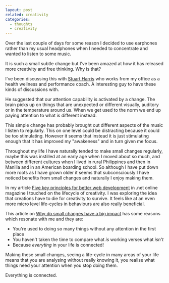 ```yaml
---
layout: post
related: creativity
categories:
  - thoughts
  - creativity
---
```


Over the last couple of days for some reason I decided to use earphones rather than
my usual headphones when I needed to concentrate and wanted to listen to some music.

It is such a small subtle change but I've been amazed at how it has released more
creativity and free thinking. Why is that?

I've been discussing this with [Stuart Harris](https://twitter.com/stuarte) who
works from my office as a health wellness and performance coach. A interesting guy
to have these kinds of discussions with.

He suggested that our attention capability is activated by a change. The brain
picks up on things that are unexpected or different visually, auditory
or in the temperature around us. When we get used to the norm we end up paying
attention to what is different instead.

This simple change has probably brought out different aspects of the music I listen
to regularly. This on one level could be distracting because it could be too
stimulating. However it seems that instead it is just stimulating enough that it
has improved my "awakeness" and in turn given me focus.

Throughout my life I have naturally tended to make small changes regularly,
maybe this was instilled at an early age when I moved about so much, and between different
cultures when I lived in rural Philippines and then in Manilla and in an American
boarding school. So although I have put down more roots as I have grown older it
seems that subconsciously I have noticed benefits from small changes and naturally
I enjoy making them.

In my article [Five key principles for better web development](http://www.creativebloq.com/principles-web-development-8134177)
in .net online magazine I touched on the lifecycle of creativity. I was exploring
the idea that creations have to die for creativity to survive. It feels like
at an even more micro level life-cycles in behaviours are also really beneficial.

This article on [Why do small changes have a big impact](http://thesmallchangeproject.com/2014/04/why-do-small-changes-have-big-impact/)
has some reasons which resonate with me and they are:

 - You're used to doing so many things without any attention in the first place
 - You haven't taken the time to compare what *is* working verses what *isn't*
 - Because *everyting* in your life is connected!

Making these small changes, seeing a life-cycle in many areas of your life means
that you are analysing without really knowing it, you realise what things need
your attention when you stop doing them.

Everything is connected.
